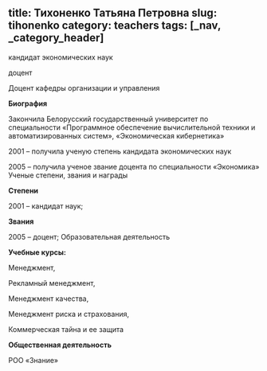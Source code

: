 title: Тихоненко Татьяна Петровна
slug: tihonenko
category: teachers
tags: [_nav, _category_header]
---

кандидат экономических наук

доцент

Доцент кафедры организации и управления


__Биография__

Закончила Белорусский государственный университет по специальности «Программное обеспечение вычислительной техники и автоматизированных систем», «Экономическая кибернетика»

2001 – получила ученую степень кандидата экономических наук

2005 – получила ученое звание доцента по специальности «Экономика»
Ученые степени, звания и награды

__Степени__

2001 – кандидат наук;

__Звания__

2005 – доцент;
Образовательная деятельность

__Учебные курсы:__

Менеджмент,

Рекламный менеджмент,

Менеджмент качества,

Менеджмент риска и страхования,

Коммерческая тайна и ее защита

__Общественная деятельность__

РОО «Знание»
